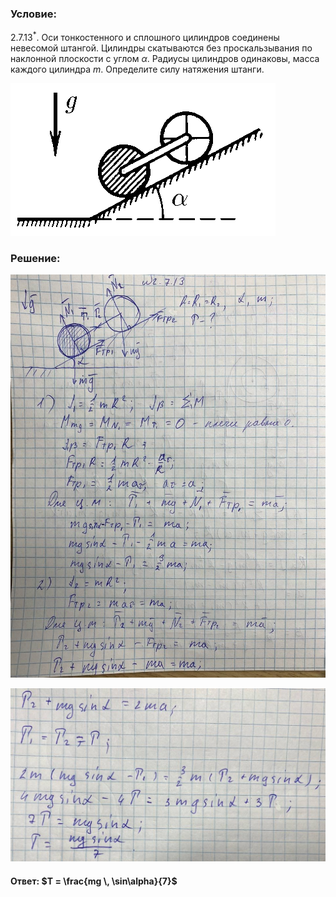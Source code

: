 ###  Условие:

$2.7.13^*.$ Оси тонкостенного и сплошного цилиндров соединены невесомой штангой. Цилиндры скатываются без проскальзывания по наклонной плоскости с углом $\alpha$. Радиусы цилиндров одинаковы, масса каждого цилиндра $m$. Определите силу натяжения штанги.

![К задаче $2.7.13$|424x244, 40%](../../img/2.7.13/2.7.13.png)

###  Решение:

![|960x1226, 67%](../../img/2.7.13/01.jpg)

![|1041x574, 67%](../../img/2.7.13/02.jpg)

#### Ответ: $T = \frac{mg \, \sin\alpha}{7}$